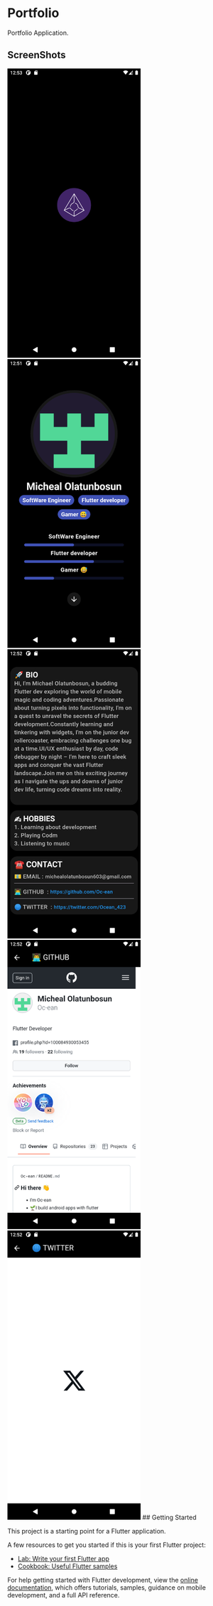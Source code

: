 # Portfolio

Portfolio Application.

## ScreenShots


<img src="screenshots/splash.png" width="300"/>    
<img src="screenshots/home.png" width="300"/>        <img src="screenshots/details.png" width="300"/>
<img src="screenshots/github.png" width="300"/>      <img src="screenshots/twitter.png" width="300"/>
## Getting Started

This project is a starting point for a Flutter application.

A few resources to get you started if this is your first Flutter project:

- [Lab: Write your first Flutter app](https://docs.flutter.dev/get-started/codelab)
- [Cookbook: Useful Flutter samples](https://docs.flutter.dev/cookbook)

For help getting started with Flutter development, view the
[online documentation](https://docs.flutter.dev/), which offers tutorials,
samples, guidance on mobile development, and a full API reference.
